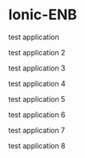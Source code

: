 # Ionic-ENB


test application

test application 2

test application 3

test application 4

test application 5

test application 6

test application 7

test application 8
